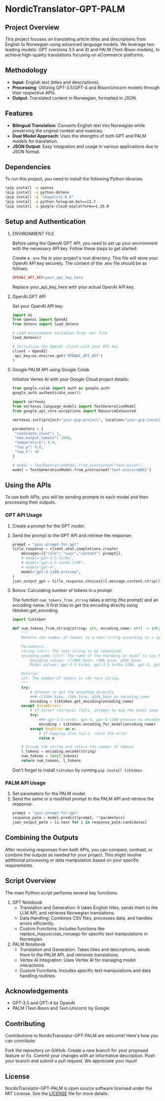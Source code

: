# NordicTranslator-GPT-PALM

## Project Overview
This project focuses on translating article titles and descriptions from English to Norwegian using advanced language models. We leverage two leading models: GPT (versions 3.5 and 4) and PALM (Text-Bison models), to achieve high-quality translations focusing on eCommerce platforms.

## Methodology
- **Input**: English text (titles and descriptions).
- **Processing**: Utilizing GPT-3.5/GPT-4 and Bison/Unicorn models through their respective APIs.
- **Output**: Translated content in Norwegian, formatted in JSON.

## Features
- **Bilingual Translation**: Converts English text into Norwegian while preserving the original context and nuances.
- **Dual Model Approach**: Uses the strengths of both GPT and PALM models for translation.
- **JSON Output**: Easy integration and usage in various applications due to JSON format.

## Dependencies

   To run this project, you need to install the following Python libraries:
   
   ```bash
   !pip install -q openai
   !pip install -q python-dotenv
   !pip install -q "shapely<2.0.0"
   !pip install -q python-telegram-bot==13.7
   !pip install -q google-cloud-aiplatform==1.35.0
   ```

## Setup and Authentication
1. ENVIRONMENT FILE
   
   Before using the OpenAI GPT API, you need to set up your environment with the necessary API key. Follow these steps to get started:

   Create a `.env` file in your project's root directory. This file will store your OpenAI API key securely. The content of the .env file should be as follows:
   ```makefile
   OPENAI_API_KEY=your_api_key_here
   ```
   Replace your_api_key_here with your actual OpenAI API key.


2. OpenAI GPT API

   
   
   Set your OpenAI API key:
   ```python
   import os
   from openai import OpenAI
   from dotenv import load_dotenv

   # Load environment variables from .env file
   load_dotenv()
   
   # Initialize the OpenAI client with your API key
   client = OpenAI(
    api_key=os.environ.get("OPENAI_API_KEY")
   )
   ```
3. Google PALM API using Google Colab
   
   Initialize Vertex AI with your Google Cloud project details:
   ```python
   from google.colab import auth as google_auth
   google_auth.authenticate_user()
   ```
   ```python
   import vertexai
   from vertexai.language_models import TextGenerationModel
   from google.api_core.exceptions import ResourceExhausted
   
   vertexai.init(project="your-gcp-project", location="your-gcp-location")

   parameters = {
    "candidate_count": 1,
    "max_output_tokens": 2048,
    "temperature": 0.9,
    "top_p": 0.8,
    "top_k": 40
   }

   # model = TextGenerationModel.from_pretrained("text-bison")
   model = TextGenerationModel.from_pretrained("text-unicorn@001")
   ```

## Using the APIs
To use both APIs, you will be sending prompts to each model and then processing their outputs.

### GPT API Usage
1. Create a prompt for the GPT model.
2. Send the prompt to the GPT API and retrieve the response:

   ```python
   prompt = "your-prompt-for-gpt"
   title_response = client.chat.completions.create(
       messages=[{"role": "user","content": prompt}],
       # model="gpt-3.5-turbo",
       # model="gpt-3.5-turbo-1106",
       # model="gpt-4",
       model="gpt-4-1106-preview",
   )
   json_output_gpt = title_response.choices[0].message.content.strip()
   ```
3. Bonus: Calculating number of tokens in a prompt.

   The function `num_tokens_from_string` takes a string (the prompt) and an encoding name. It first tries to get the encoding directly using tiktoken.get_encoding.
   ```python
   import tiktoken
   
   def num_tokens_from_string(string: str, encoding_name: str) -> int:
       """
       Returns the number of tokens in a text string according to a specified encoding.
   
       Parameters:
       string (str): The text string to be tokenized.
       encoding_name (str): The name of the encoding or model to use for tokenization. 
           Encoding values: cl100k_base, r50k_base, p50k_base.
           Model values: gpt-3.5-turbo, gpt-3.5-turbo-1106, gpt-4, gpt-4-1106-preview
   
       Returns:
       int: The number of tokens in the text string.
       """
       try:
           # Attempt to get the encoding directly
           ### cl100k_base, r50k_base, p50k_base as encoding_name
           encoding = tiktoken.get_encoding(encoding_name) 
       except ValueError:
           # If direct retrieval fails, attempt to map the model name to an encoding
           try:
               ### gpt-3.5-turbo, gpt-4, gpt-4-1106-preview as encoding_name
               encoding = tiktoken.encoding_for_model(encoding_name)
           except KeyError as e:
               # If mapping also fails, raise the error
               raise e
   
       # Encode the string and return the number of tokens
       l_tokens = encoding.encode(string)
       num_tokens = len(l_tokens)
       return num_tokens, l_tokens
   ```

   Don't forget to install `tiktoken` by running `pip install tiktoken`.

### PALM API Usage
1. Set parameters for the PALM model.
2. Send the same or a modified prompt to the PALM API and retrieve the response:
   ```python
   prompt = "your-prompt-for-gpt"
   response_palm = model.predict(prompt, **parameters)
   json_output_palm = [i.text for i in response_palm.candidates]
   ```
## Combining the Outputs
After receiving responses from both APIs, you can compare, contrast, or combine the outputs as needed for your project. This might involve additional processing or data manipulation based on your specific requirements.

## Script Overview
The main Python script performs several key functions:

1. GPT Notebook
   - Translation and Generation: It takes English titles, sends them to the LLM API, and retrieves Norwegian translations.
   - Data Handling: Combines CSV files, processes data, and handles errors efficiently.
   - Custom Functions: Includes functions like replace_mayusculas_noruego for specific text manipulations in Norwegian.
2. PALM Notebook
   - Translation and Generation: Takes titles and descriptions, sends them to the PALM API, and retrieves translations.
   - Vertex AI Integration: Uses Vertex AI for managing model interactions.
   - Custom Functions: Includes specific text manipulations and data handling routines.


## Acknowledgements
- GPT-3.5 and GPT-4 by OpenAI
- PALM (Text-Bison and Text-Unicorn) by Google

## Contributing
Contributions to NordicTranslator-GPT-PALM are welcome! Here's how you can contribute:

Fork the repository on GitHub.
Create a new branch for your proposed feature or fix.
Commit your changes with an informative description.
Push your branch and submit a pull request.
We appreciate your input!

## License
NordicTranslator-GPT-PALM is open source software licensed under the MIT License. See the [LICENSE](./LICENSE) file for more details.


